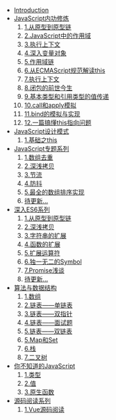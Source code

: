 <!--
 * @desc:
 * @Author: 余光
 * @Email: webbj97@163.com
 * @Date: 2019-11-21 17:45:26
 -->
* [Introduction](README.md)
* [JavaScript内功修炼](Js内功/summary.md)
    1. [1.从原型到原型链](Js内功/1.从原型到原型链.md)
    2. [2.JavaScript中的作用域](Js内功/2.JavaScript中的作用域.md)
    3. [3.执行上下文](Js内功/3.执行上下文栈.md)
    4. [4.深入变量对象](Js内功/4.深入变量对象.md)
    5. [5.作用域链](Js内功/5.作用域链.md)
    6. [6.从ECMAScript规范解读this](Js内功/6.从ECMAScript规范解读this.md)
    7. [7.执行上下文](Js内功/7.执行上下文.md)
    8. [8.闭包的前世今生](Js内功/8.闭包的前世今生.md)
    9. [9.基本类型和引用类型的值传递](Js内功/9.基本类型和引用类型的值传递.md)
    10. [10.call和apply模拟](Js内功/10.call和apply模拟.md)
    11. [11.bind的模拟与实现](Js内功/11.bind的模拟与实现.md)
    12. [12.一篇搞懂this指向问题](Js内功/12.一篇搞懂this指向问题.md)
* [JavaScript设计模式](JavaScript设计模式/READ.md)
    1. [1.基础之this](JavaScript设计模式/1.this.md)
* [JavaScript专题系列](Blog-专题/summary.md)
    1. [1.数组去重](Blog-专题/1.数组去重问题.md)
    2. [2.深浅拷贝](Blog-专题/copy.md)
    3. [3.节流](Blog-专题/3.节流问题.md)
    4. [4.防抖](Blog-专题/4.防抖问题.md)
    5. [5.最全的数组排序实现](Blog-专题/sort.md)
    6. [待更新...]()
* [深入ES6系列](ES6/summary.md)
    1. [1.从原型到原型链](ES6/basis/1.let和const命令.md)
    2. [2.深浅拷贝](ES6/basis/2.变量的解构赋值.md)
    3. [3.字符串的扩展](ES6/basis/3.字符串的扩展.md)
    4. [4.函数的扩展](ES6/basis/4.函数的扩展.md)
    5. [5.扩展运算符](ES6/basis/5.扩展运算符.md)
    6. [6.独一无二的Symbol](ES6/basis/6.独一无二的Symbol)
    7. [7.Promise浅谈](ES6/basis/7.Promise浅谈)
    8. [待更新...]()
* [算法与数据结构](algorithms/algorithms.md)
    1. [1.数组](algorithms/1.数组md)
    2. [2.链表——单链表](algorithms/链表1.md)
    3. [3.链表——双指针](algorithms/链表2.md)
    4. [4.链表——面试题](algorithms/链表3.md)
    4. [5.链表——双链表](algorithms/链表4.md)
    5. [5.Map和Set](algorithms/3.Map和Set.md)
    6. [6.栈](algorithms/4.栈.md)
    7. [7.二叉树](algorithms/5.二叉树.md)
* [你不知道的JavaScript](unknowJs/summary.md)
    1. [1.类型](unknowJs/mid/mid-1.md)
    2. [2.值](unknowJs/mid/mid-2.md)
    3. [3.原生函数](unknowJs/mid/mid-3.md)
* [源码阅读系列](sourceCode/sourceCode.md)
    1. [1.Vue源码阅读]()
